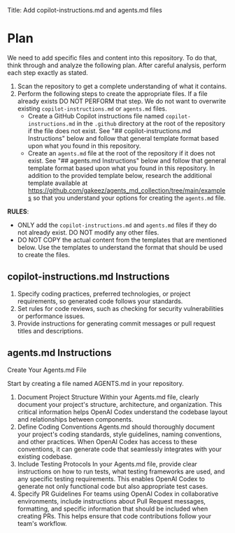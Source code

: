 Title: Add copilot-instructions.md and agents.md files

# Plan

We need to add specific files and content into this repository. To do that, think through and analyze the following plan. After careful analysis, perform each step exactly as stated.

1. Scan the repository to get a complete understanding of what it contains.
2. Perform the following steps to create the appropriate files. If a file already exists DO NOT PERFORM that step. We do not want to overwrite existing `copilot-instructions.md` or `agents.md` files. 
    - Create a GitHub Copilot instructions file named `copilot-instructions.md` in the `.github` directory at the root of the repository if the file does not exist. See "## copilot-instructions.md Instructions" below and follow that general template format based upon what you found in this repository. 
    - Create an `agents.md` file at the root of the repository if it does not exist. See "## agents.md Instructions" below and follow that general template format based upon what you found in this repository.  In addition to the provided template below, research the additional template available at https://github.com/gakeez/agents_md_collection/tree/main/examples so that you understand your options for creating the `agents.md` file.

**RULES**:
- ONLY add the `copilot-instructions.md` and `agents.md` files if they do not already exist. DO NOT modify any other files.
- DO NOT COPY the actual content from the templates that are mentioned below. Use the templates to understand the format that should be used to create the files.

## copilot-instructions.md Instructions 

1. Specify coding practices, preferred technologies, or project requirements, so generated code follows your standards.
2. Set rules for code reviews, such as checking for security vulnerabilities or performance issues.
3. Provide instructions for generating commit messages or pull request titles and descriptions.

## agents.md Instructions

Create Your Agents.md File

Start by creating a file named AGENTS.md in your repository. 

1. Document Project Structure
Within your Agents.md file, clearly document your project's structure, architecture, and organization. This critical information helps OpenAI Codex understand the codebase layout and relationships between components.
2. Define Coding Conventions
Agents.md should thoroughly document your project's coding standards, style guidelines, naming conventions, and other practices. When OpenAI Codex has access to these conventions, it can generate code that seamlessly integrates with your existing codebase.
3. Include Testing Protocols
In your Agents.md file, provide clear instructions on how to run tests, what testing frameworks are used, and any specific testing requirements. This enables OpenAI Codex to generate not only functional code but also appropriate test cases.
4. Specify PR Guidelines
For teams using OpenAI Codex in collaborative environments, include instructions about Pull Request messages, formatting, and specific information that should be included when creating PRs. This helps ensure that code contributions follow your team's workflow.

